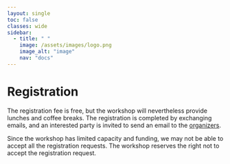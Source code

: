 ```yaml
---
layout: single
toc: false
classes: wide
sidebar:  
  - title: " "   
    image: /assets/images/logo.png
    image_alt: "image"
    nav: "docs"
---
```


# Registration

The registration fee is free, but the workshop will nevertheless provide lunches and coffee breaks. The registration is completed by exchanging emails, and an interested party is invited to send an email to the [organizers](https://askworkshop.github.io/ask2023/#contact-information).

Since the workshop has limited capacity and funding, we may not be able to accept all the registration requests. The workshop reserves the right not to accept the registration request.
